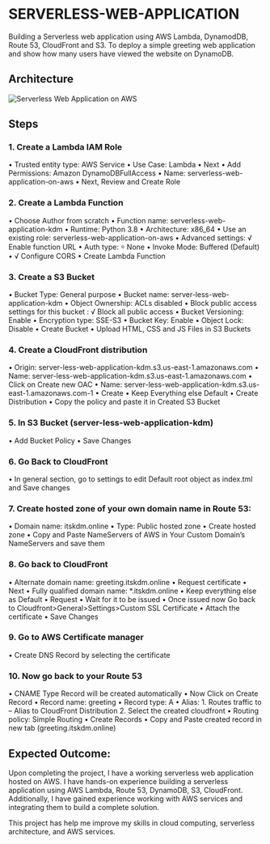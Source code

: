 # SERVERLESS-WEB-APPLICATION

Building a Serverless web application using AWS Lambda, DynamodDB, Route 53, CloudFront  and S3. To deploy a simple greeting web application and show how many users have viewed the website on DynamoDB.

## Architecture

![Serverless Web Application on AWS](https://github.com/user-attachments/assets/adfb131c-02f6-4503-8009-e3bc13b30ce1)

## Steps
### 1.	Create a Lambda IAM Role
•	Trusted entity type: AWS Service
•	Use Case: Lambda
•	Next
•	Add Permissions: Amazon DynamoDBFullAccess
•	Name: serverless-web-application-on-aws
•	Next, Review and Create Role

### 2.	Create a Lambda Function 
•	Choose Author from scratch
•	Function name: serverless-web-application-kdm
•	Runtime: Python 3.8
•	Architecture: x86_64
•	Use an existing role: serverless-web-application-on-aws
•	Advanced settings: √ Enable function URL 
•	Auth type: ⸰ None
•	Invoke Mode: Buffered (Default)
•	√ Configure CORS
•	Create Lambda Function

### 3.	Create a S3 Bucket
•	Bucket Type: General purpose
•	Bucket name: server-less-web-application-kdm
•	Object Ownership: ACLs disabled
•	Block public access settings for this bucket : √ Block all public access
•	Bucket Versioning: Enable
•	Encryption type: SSE-S3
•	Bucket Key: Enable
•	Object Lock: Disable
•	Create Bucket 
•	Upload HTML, CSS and JS Files in S3 Buckets

### 4.	Create a CloudFront distribution
•	Origin: server-less-web-application-kdm.s3.us-east-1.amazonaws.com
•	Name: server-less-web-application-kdm.s3.us-east-1.amazonaws.com
•	Click on Create new OAC
•	Name: server-less-web-application-kdm.s3.us-east-1.amazonaws.com-1
•	Create
•	Keep Everything else Default
•	Create Distribution
•	Copy the policy and paste it in Created S3 Bucket 

### 5.	In S3 Bucket (server-less-web-application-kdm)
•	Add Bucket Policy
•	Save Changes

### 6.	Go Back to CloudFront
•	In general section, go to settings to edit Default root object as index.tml and Save changes

### 7.	Create hosted zone of your own domain name in Route 53:
•	Domain name: itskdm.online
•	Type: Public hosted zone
•	Create hosted zone
•	Copy and Paste NameServers of AWS in Your Custom Domain’s NameServers and save them

### 8.	Go back to CloudFront
•	Alternate domain name: greeting.itskdm.online
•	Request certificate
•	Next
•	Fully qualified domain name: *.itskdm.online
•	Keep everything else as Default
•	Request
•	Wait for it to be issued
•	Once issued now Go back to Cloudfront>General>Settings>Custom SSL Certificate
•	Attach the certificate
•	Save Changes

### 9.	Go to AWS Certificate manager
•	Create DNS Record by selecting the certificate

### 10.	Now go back to your Route 53
•	CNAME Type Record will be created automatically
•	Now Click on Create Record
•	Record name: greeting
•	Record type: A
•	Alias: 1. Routes traffic to – Alias to CloudFront Distribution
           2. Select the created cloudfront
•	Routing policy: Simple Routing
•	Create Records
•	Copy and Paste created record in new tab (greeting.itskdm.online)

## Expected Outcome:

Upon completing the project, I have a working serverless web application hosted on AWS.
I have hands-on experience building a serverless application using AWS Lambda, Route 53, DynamoDB, S3, CloudFront.
Additionally, I have gained experience working with AWS services and integrating them to build a complete solution.

This project has help me improve my skills in cloud computing, serverless architecture, and AWS services.

